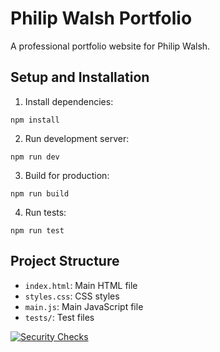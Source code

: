 # Philip Walsh Portfolio

A professional portfolio website for Philip Walsh.

## Setup and Installation

1. Install dependencies:
```
npm install
```

2. Run development server:
```
npm run dev
```

3. Build for production:
```
npm run build
```

4. Run tests:
```
npm run test
```

## Project Structure

- `index.html`: Main HTML file
- `styles.css`: CSS styles
- `main.js`: Main JavaScript file
- `tests/`: Test files

[![Security Checks](https://github.com/Philip-Walsh/Philip-Walsh.github.io/actions/workflows/security.yml/badge.svg)](https://github.com/Philip-Walsh/Philip-Walsh.github.io/actions/workflows/security.yml)